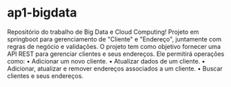 # ap1-bigdata
Repositório do trabalho de Big Data e Cloud Computing!
Projeto em springboot para gerenciamento de "Cliente" e "Endereço", juntamente com regras de negócio e validações. O projeto tem como objetivo fornecer uma API REST para gerenciar clientes e seus endereços. Ele permitirá operações como:
• Adicionar um novo cliente.
• Atualizar dados de um cliente.
• Adicionar, atualizar e remover endereços associados a um cliente.
• Buscar clientes e seus endereços.
